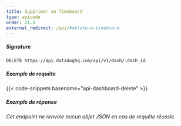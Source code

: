 ```yaml
---
title: Supprimer un Timeboard
type: apicode
order: 21.3
external_redirect: /api/#delete-a-timeboard
---
```


##### Signature
`DELETE https://api.datadoghq.com/api/v1/dash/:dash_id`
##### Exemple de requête
{{< code-snippets basename="api-dashboard-delete" >}}
##### Exemple de réponse
*Cet endpoint ne renvoie aucun objet JSON en cas de requête réussie.*